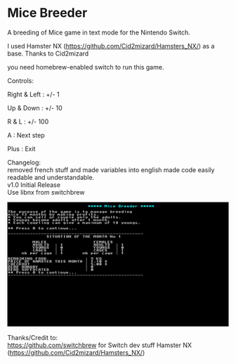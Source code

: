 # Mice Breeder
A breeding of Mice game in text mode for the Nintendo Switch.

I used Hamster NX (https://github.com/Cid2mizard/Hamsters_NX/) as a base. Thanks to Cid2mizard

you need homebrew-enabled switch to run this game.  

Controls:

Right & Left : +/- 1

Up & Down : +/- 10

R & L : +/- 100

A : Next step

Plus : Exit

Changelog:   
removed french stuff and made variables into english made code easily readable and understandable.  
v1.0 Initial Release  
Use libnx from switchbrew   

![Screenshot](screenshot.jpg) 

Thanks/Credit to:  
https://github.com/switchbrew for Switch dev stuff
Hamster NX (https://github.com/Cid2mizard/Hamsters_NX/)

